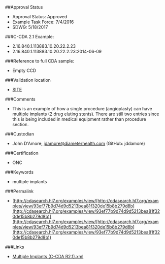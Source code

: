 ##Approval Status 

* Approval Status: Approved
* Example Task Force: 7/4/2016
* SDWG: 5/18/2017

###C-CDA 2.1 Example: 
* 2.16.840.1.113883.10.20.22.2.23
* 2.16.840.1.113883.10.20.22.2.23:2014-06-09

###Reference to full CDA sample:
* Empty CCD

###Validation location

* [SITE](https://sitenv.org/c-cda-validator)

###Comments

* This is an example of how a single procedure (angioplasty) can have multiple implants (2 drug eluting stents). There are still two entries since this is being included in medical equipment rather than procedure section.

###Custodian

* John D'Amore, jdamore@diameterhealth.com (GitHub: jddamore)

###Certification
* ONC

###Keywords

* multiple implants


###Permalink 

* [http://cdasearch.hl7.org/examples/view/[http://cdasearch.hl7.org/examples/view/93ef77b9d74d9d5213bea81f320de15b8b279d8b](http://cdasearch.hl7.org/examples/view/93ef77b9d74d9d5213bea81f320de15b8b279d8b)](http://cdasearch.hl7.org/examples/view/[http://cdasearch.hl7.org/examples/view/93ef77b9d74d9d5213bea81f320de15b8b279d8b](http://cdasearch.hl7.org/examples/view/93ef77b9d74d9d5213bea81f320de15b8b279d8b))

###Links 

* [Multiple Implants (C-CDA R2.1).xml](https://github.com/HL7/C-CDA-Examples/tree/master/Medical%20Equipment/Multiple%20Implants/Multiple%20Implants%20%28C-CDA%20R2.1%29.xml)
